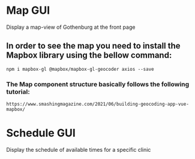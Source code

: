 # Map GUI

Display a map-view of Gothenburg at the front page

## In order to see the map you need to install the Mapbox library using the bellow command: 

``` npm i mapbox-gl @mapbox/mapbox-gl-geocoder axios --save ```

### The Map component structure basically follows the following tutorial: 

    https://www.smashingmagazine.com/2021/06/building-geocoding-app-vue-mapbox/

# Schedule GUI

Display the schedule of available times for a specific clinic
